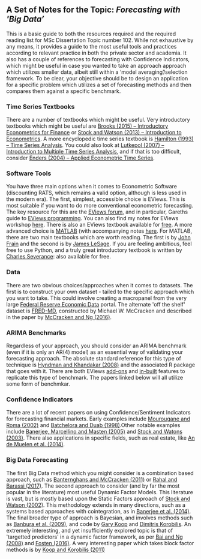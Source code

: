 ## A Set of Notes for the Topic: *Forecasting with 'Big Data’*

This is a basic guide to both the resources required and the required reading list for MSc Dissertation Topic number 102. While not exhaustive by any means, it provides a guide to the most useful tools and practices according to relevant practice in both the private sector and academia. It also has a couple of references to forecasting with Confidence Indicators, which might be useful in case you wanted to take an approach approach which utilizes smaller data, albeit still within a ‘model averaging’/selection framework. To be clear, your objective should be to design an application for a specific problem which utilizes a set of forecasting methods and then compares them against a specific benchmark.

### Time Series Textbooks

There are a number of textbooks which might be useful. Very introductory textbooks which might be useful are [Brooks (2015) – Introductory Econometrics for Finance](https://www.amazon.co.uk/Introductory-Econometrics-Finance-Chris-Brooks/dp/052169468X/ref=asap_bc?ie=UTF8) or [Stock and Watson (2013) – Introduction to Econometrics](https://www.amazon.co.uk/Introduction-Econometrics-James-H-Stock-x/dp/1292071311/). A more encyclopedic time series textbook is [Hamilton (1993) – Time Series Analysis](https://www.amazon.co.uk/Time-Analysis-James-D-Hamilton/dp/9380663439/). You could also look at [Lutkepol (2007) – Introduction to Multiple Time Series Analysis](https://www.amazon.co.uk/New-Introduction-Multiple-Time-Analysis/dp/3540262393), and if that is too
difficult, consider [Enders (2004) – Applied Econometric Time Series](https://www.amazon.co.uk/Applied-Time-Econometrics-Themes-Modern/dp/0521547873/).

### Software Tools

You have three main options when it comes to Econometric Software (discounting RATS, which remains a valid option, although is less used in the modern era). The first, simplest, accessible choice is EViews. This is most suitable if you want to do more conventional econometric forecasting. The key resource for this are the [EViews forum](http://forums.eviews.com/), and in particular, Gareths guide to [EViews programming](http://forums.eviews.com/viewtopic.php?f=5&t=1638&sid=de2f7e384fee99eaeb1cc66a90494415). You can also find my notes for EViews workshop [here](https://github.com/crahal/Teaching/tree/master/IntroductionToEconometricSoftware/EViews). There is also an EViews textbook available for [free](http://www.eviews.com/illustrated/illustrated.html). A more advanced choice is [MATLAB](http://uk.mathworks.com/matlabcentral/) (with accompanying notes [here](https://github.com/crahal/Teaching/tree/master/IntroductionToEconometricSoftware/MATLAB). For MATLAB, there are two main textbooks which are worth reading. The first is by [John Frain](https://ideas.repec.org/p/tcd/tcduee/tep0414.html) and the second is by [James LeSage](http://www.spatial-econometrics.com/html/mbook.pdf). If you are feeling ambitious, feel free to use Python, and a truly great introductory textbook is written by [Charles Severance](http://www.pythonlearn.com/book_008.pdf): also available for free.

### Data

There are two obvious choices/approaches when it comes to datasets. The first is to construct your own dataset - tailed to the specific approach which you want to take. This could involve creating a macropanel from the very large [Federal Reserve Economic Data](https://fred.stlouisfed.org/) portal. The alternate 'off the shelf' dataset is [FRED-MD](https://research.stlouisfed.org/econ/mccracken/fred-databases/), constructed by Michael W. McCracken and described in the paper by [McCracken and Ng (2016)](http://amstat.tandfonline.com/doi/abs/10.1080/07350015.2015.1086655?journalCode=ubes20).

### ARIMA Benchmarks

Regardless of your approach, you should consider an ARIMA benchmark (even if it is only an AR(4) model) as an essential way of validating your forecasting approach. The absolute standard reference for this type of technique is [Hyndman and Khandakar (2008)](https://www.jstatsoft.org/article/view/v027i03) and the associated R package that goes with it. There are both EViews [add-ons](http://forums.eviews.com/viewtopic.php?t=2124) and [in-built](http://www.eviews.com/help/helpintro.html#page/content/series-Automatic_ARIMA_Forecasting.html) features to replicate this type of benchmark. The papers linked below will all utilize some form of benchmkar.

### Confidence Indicators

There are a lot of recent papers on using Confidence/Sentiment Indicators for forecasting financial markets. Early examples include [Mourougane and Roma (2002)](https://www.ecb.europa.eu/pub/pdf/scpwps/ecbwp133.pdf?7f9fcb71c9a79e446251a79273c9ba60) and [Batchelora and Duab (1998)](http://www.sciencedirect.com/science/article/pii/S0169207097000526).Other notable examples include [Banerjee, Marcellino and Masten (2005)](http://onlinelibrary.wiley.com/doi/10.1111/j.1468-0084.2005.00141.x/full) and [Stock and Watons (2003)](https://papers.ssrn.com/sol3/papers.cfm?abstract_id=2184936). There also applications in specific fields, such as real estate, like [An de Muelen et al. (2014)](http://www.tandfonline.com/doi/abs/10.1080/09599916.2014.940059).

### Big Data Forecasting

The first Big Data method which you might consider is a combination based approach, such as [Banternghans and McCracken (2011)](https://research.stlouisfed.org/publications/review/2011/01/03/real-time-forecast-averaging-with-alfred/) or [Rahal and Barassi (2017)](https://www.dropbox.com/s/pzo1lkee4quf381/Bigger%20Data%20Forecasting.pdf?dl=0). The second approach to consider (and by far the most popular in the literature) most useful Dynamic Factor Models. This literature is vast, but is mostly based upon the Static Factors approach of [Stock and Watson (2002)](https://www.princeton.edu/~mwatson/papers/Stock_Watson_JBES_2002.pdf). This methodology extends in many directions, such as a systems based approaches with cointegration, as in [Banerjee et al. (2014)](http://www.sciencedirect.com/science/article/pii/S0169207013000368). The final broader type of approach is Bayesian, and involves methods such as [Banbura et al. (2009)](https://www.ecb.europa.eu/pub/pdf/scpwps/ecbwp966.pdf?bde67191add82abdf8703c77772d9e45), and code by [Gary Koop](http://personal.strath.ac.uk/gary.koop/) and [Dimitris Korobilis](https://sites.google.com/site/dimitriskorobilis/matlab). An extremely interesting, and yet insufficiently explored topic is that of 'targetted predictors' in a dynamic factor framework, as per [Bai and Ng (2008)](http://www.columbia.edu/~sn2294/pub/target.pdf) and [Fosten (2016)](http://onlinelibrary.wiley.com/doi/10.1002/for.2429/full#references). A very interesting paper which takes block factor methods is by [Koop and Korobilis (2011)](http://www.sciencedirect.com/science/article/pii/S0264999311001076?via%3Dihub)
